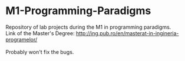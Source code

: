 # M1-Programming-Paradigms

Repository of lab projects during the M1 in programming paradigms.<br/>
Link of the Master's Degree: http://ing.pub.ro/en/masterat-in-ingineria-programelor/<br/><br/>
Probably won't fix the bugs.
